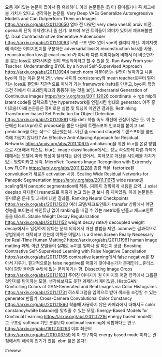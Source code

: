 요즘 재미있는 논문이 많아서 좀 유쾌하다.
아래 논문들은 (많이) 흥미롭거나 꼭 체크해볼 가치가 있다고 생각하는 논문들.
Very Deep VAEs Generalize Autoregressive Models and Can Outperform Them on Images
https://arxiv.org/abs/2011.10650
얼마 전 나왔던 very deep vaes의 arxiv 버전. openai의 단독 저자였다니 좀 신기. 코드에 쓰인 트릭들이 의미가 있어서 체크해볼만 함.
Dual Contradistinctive Generative Autoencoder
https://arxiv.org/abs/2011.10063
모델 구조 변화 없이 vae의 퀄리티 개선. 이미지셋에 속하는 이미지인지를 구분하는 adversarial loss에 reconstruction loss를 사용. reconstruction loss를 exact match가 아니라 다른 이미지들에 비해서 더 비슷한가를 묻는 loss로 완화시켜준 것이 핵심적이라고 할 수 있을 듯.
Run Away From your Teacher: Understanding BYOL by a Novel Self-Supervised Approach
https://arxiv.org/abs/2011.10944
batch norm 덕분이라는 설명이 날아가고 나온 byol이 되는 이유 분석 2탄. view 사이의 consistency와 mean teacher로부터 멀어지는 loss로 결합된 직관적으로 이해가 가는 framework (raft)를 만들고, byol이 특정 조건 하에서 이 프레임워크와 동등하다는 것을 보임.
Adversarial Generation of Continuous Images
https://arxiv.org/abs/2011.12026
coordinate -> rgb mlp와 latent code를 입력으로 받는 hypernetwork를 연결시킨 형태의 generator. 아주 흥미로움!
아래 논문들은 흥미로운 실험 및 튜닝이 메인인 결과들.
Rethinking Transformer-based Set Prediction for Object Detection
https://arxiv.org/abs/2011.10881
다들 detr 학습 속도 개선에 관심이 많은 듯. 이 논문에선 fcos/rpn으로 proposal을 뽑은 다음에 트랜스포머 인코더를 붙이고 set prediction을 하는 식으로 접근했는데...이건 좀 second stage에 트랜스포머를 붙인 쪽에 가깝지 않나요?
An Effective Anti-Aliasing Approach for Residual Networks
https://arxiv.org/abs/2011.10675
antialiasing을 위한 blur를 온갖 방법으로 사용해서 테스트. blur는 image classification에서는 성능 확실한데 다른 과제에 대해서는 모델에 따라 특성이 달라지는 감이 있어서...여러모로 개선을 시도해볼 가치가 있는 방향이라고 생각.
MicroNet: Towards Image Recognition with Extremely Low FLOPs
https://arxiv.org/abs/2011.12289
경량 백본. factorize된 convolution과 새로운 activation 사용.
Scaling Wide Residual Networks for Panoptic Segmentation
https://arxiv.org/abs/2011.11675
wide resnet을 scaling해서 panoptic segmentation에 적용. (제목이 정확하게 내용을 요약...) axial deeplab 저자들이 resnet으로 이렇게 놀고 있는 걸 보니 좀 재미있음.
아래 논문들은 흥미로운 문제 및 과제에 대한 결과들.
Ranking Neural Checkpoints
https://arxiv.org/abs/2011.11200
여러 모델/체크포인트가 transfer 상황에서 어떤 성능을 보이는지 파인튜닝 없이 ranking을 매길 수 있는 metric를 만들고 체크포인트들을 테스트.
Stable Weight Decay Regularization
https://arxiv.org/abs/2011.11152
weight decay rate가 decoupled weight decay에서도 일정하지 않다는 문제 의식에서 개선 방법을 제안. adamw는 결과적으로 광범위하게 채택되고 있는데 이쪽은 어떨지.
Is a Green Screen Really Necessary for Real-Time Human Matting?
https://arxiv.org/abs/2011.11961
human image matting 과제. 이런 모델들이 실제로 누끼를 얼마나 잘 따는지 궁금.
Boosting Contrastive Self-Supervised Learning with False Negative Cancellation
https://arxiv.org/abs/2011.11765
contrastive learning에서 false negative를 찾아서 지우기. 결과적으로는 false negative를 어떻게 찾아내는가가 문제인데...휴리스틱이 팡팡 들어갈 수밖에 없는 문제이기는 함.
Dissecting Image Crops
https://arxiv.org/abs/2011.11831
주어진 이미지가 원 이미지의 어떤 영역에서 크롭된 것인지를 탐지하는 모델. 생각해보지도 못한 과제라서 재미있음.
HistoGAN: Controlling Colors of GAN-Generated and Real Images via Color Histograms
https://arxiv.org/abs/2011.11731
히스토그램을 입력으로 받아 색조를 조정할 수 있는 generator 만들기.
Cross-Camera Convolutional Color Constancy
https://arxiv.org/abs/2011.11890
학습때 사용하지 않은 카메라에서 대해서도 color constancy/white balance를 맞춰줄 수 있는 모델.
Energy-Based Models for Continual Learning
https://arxiv.org/abs/2011.12216
energy based model이 그 구조상 softmax 기반 분류보다 continual learning에 적합하다는 연구. https://arxiv.org/abs/1912.03263 이후 최근의 https://arxiv.org/abs/2010.03759 에 이 연구까지 energy based model이라는 관점에서의 해석이 인기가 있음. ebm 붐은 온다!

#review